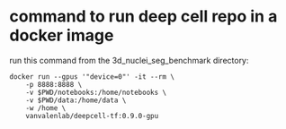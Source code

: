 # command to run deep cell repo in a docker image
run this command from the 3d_nuclei_seg_benchmark directory:
```
docker run --gpus '"device=0"' -it --rm \
    -p 8888:8888 \
    -v $PWD/notebooks:/home/notebooks \
    -v $PWD/data:/home/data \
    -w /home \
    vanvalenlab/deepcell-tf:0.9.0-gpu
```
